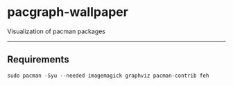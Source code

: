 # pacgraph-wallpaper
Visualization of pacman packages 

------------
Requirements
------------



    sudo pacman -Syu --needed imagemagick graphviz pacman-contrib feh
